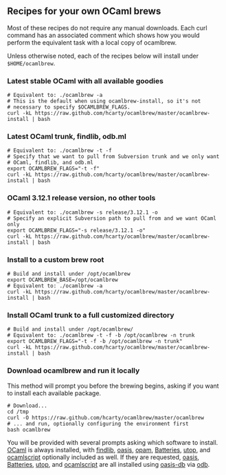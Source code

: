 ## Recipes for your own OCaml brews

Most of these recipes do not require any manual downloads.  Each curl command
has an associated comment which shows how you would perform the equivalent task
with a local copy of ocamlbrew.

Unless otherwise noted, each of the recipes below will install under
`$HOME/ocamlbrew`.

### Latest stable OCaml with all available goodies

    # Equivalent to: ./ocamlbrew -a
    # This is the default when using ocamlbrew-install, so it's not
    # necessary to specify $OCAMLBREW_FLAGS.
    curl -kL https://raw.github.com/hcarty/ocamlbrew/master/ocamlbrew-install | bash

### Latest OCaml trunk, findlib, odb.ml

    # Equivalent to: ./ocamlbrew -t -f
    # Specify that we want to pull from Subversion trunk and we only want
    # OCaml, findlib, and odb.ml
    export OCAMLBREW_FLAGS="-t -f"
    curl -kL https://raw.github.com/hcarty/ocamlbrew/master/ocamlbrew-install | bash

### OCaml 3.12.1 release version, no other tools

    # Equivalent to: ./ocamlbrew -s release/3.12.1 -o
    # Specify an explicit Subversion path to pull from and we want OCaml only
    export OCAMLBREW_FLAGS="-s release/3.12.1 -o"
    curl -kL https://raw.github.com/hcarty/ocamlbrew/master/ocamlbrew-install | bash

### Install to a custom brew root

    # Build and install under /opt/ocamlbrew
    export OCAMLBREW_BASE=/opt/ocamlbrew
    # Equivalent to: ./ocamlbrew -a
    curl -kL https://raw.github.com/hcarty/ocamlbrew/master/ocamlbrew-install | bash

### Install OCaml trunk to a full customized directory

    # Build and install under /opt/ocamlbrew/
    # Equivalent to: ./ocamlbrew -t -f -b /opt/ocamlbrew -n trunk
    export OCAMLBREW_FLAGS="-t -f -b /opt/ocamlbrew -n trunk"
    curl -kL https://raw.github.com/hcarty/ocamlbrew/master/ocamlbrew-install | bash

### Download ocamlbrew and run it locally

This method will prompt you before the brewing begins, asking if you want to
install each available package.

    # Download...
    cd /tmp
    curl -O https://raw.github.com/hcarty/ocamlbrew/master/ocamlbrew
    # ... and run, optionally configuring the environment first
    bash ocamlbrew

You will be provided with several prompts asking which software to
install.  [OCaml][] is always installed, with [findlib][], [oasis][],
[opam][], [Batteries][], [utop][], and [ocamlscript][] optionally
included as well.  If they are requested, [oasis][], [Batteries][],
[utop][], and [ocamlscript][] are all installed using [oasis-db][] via
[odb][].

[OCaml]: http://caml.inria.fr/ocaml/release.en.html
[findlib]: http://projects.camlcity.org/projects/findlib.html
[odb]: https://github.com/thelema/odb
[oasis]: http://oasis.forge.ocamlcore.org/
[oasis-db]: http://oasis.ocamlcore.org/dev/home
[opam]: http://opam.ocamlpro.com/
[Batteries]: http://batteries.forge.ocamlcore.org/
[React]: http://erratique.ch/software/react
[Lwt]: http://ocsigen.org/lwt/
[utop]: http://forge.ocamlcore.org/projects/utop/
[ocamlscript]: http://martin.jambon.free.fr/ocamlscript.html
[perlbrew]: http://search.cpan.org/~gugod/App-perlbrew/bin/perlbrew
[PCRE]: http://www.pcre.org/
